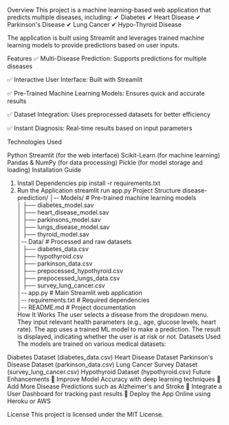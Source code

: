 Overview
This project is a machine learning-based web application that predicts multiple diseases, including:
✔ Diabetes
✔ Heart Disease
✔ Parkinson's Disease
✔ Lung Cancer
✔ Hypo-Thyroid Disease

The application is built using Streamlit and leverages trained machine learning models to provide predictions based on user inputs.

Features
✅ Multi-Disease Prediction: Supports predictions for multiple diseases

✅ Interactive User Interface: Built with Streamlit

✅ Pre-Trained Machine Learning Models: Ensures quick and accurate results

✅ Dataset Integration: Uses preprocessed datasets for better efficiency

✅ Instant Diagnosis: Real-time results based on input parameters

Technologies Used

Python
Streamlit (for the web interface)
Scikit-Learn (for machine learning)
Pandas & NumPy (for data processing)
Pickle (for model storage and loading)
Installation Guide
1. Install Dependencies
pip install -r requirements.txt
2. Run the Application
streamlit run app.py
Project Structure
disease-prediction/
│-- Models/                        # Pre-trained machine learning models  
│   ├── diabetes_model.sav  
│   ├── heart_disease_model.sav  
│   ├── parkinsons_model.sav  
│   ├── lungs_disease_model.sav  
│   ├── thyroid_model.sav  
│-- Data/                          # Processed and raw datasets  
│   ├── diabetes_data.csv  
│   ├── hypothyroid.csv  
│   ├── parkinson_data.csv  
│   ├── prepocessed_hypothyroid.csv  
│   ├── prepocessed_lungs_data.csv  
│   ├── survey_lung_cancer.csv  
│-- app.py                         # Main Streamlit web application  
│-- requirements.txt                # Required dependencies  
│-- README.md                       # Project documentation  
How It Works
The user selects a disease from the dropdown menu.
They input relevant health parameters (e.g., age, glucose levels, heart rate).
The app uses a trained ML model to make a prediction.
The result is displayed, indicating whether the user is at risk or not.
Datasets Used
The models are trained on various medical datasets:

Diabetes Dataset (diabetes_data.csv)
Heart Disease Dataset
Parkinson's Disease Dataset (parkinson_data.csv)
Lung Cancer Survey Dataset (survey_lung_cancer.csv)
Hypothyroid Dataset (hypothyroid.csv)
Future Enhancements
🚀 Improve Model Accuracy with deep learning techniques
🚀 Add More Disease Predictions such as Alzheimer's and Stroke
🚀 Integrate a User Dashboard for tracking past results
🚀 Deploy the App Online using Heroku or AWS

License
This project is licensed under the MIT License.
